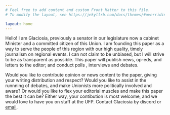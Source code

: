 ```yaml
---
# Feel free to add content and custom Front Matter to this file.
# To modify the layout, see https://jekyllrb.com/docs/themes/#overriding-theme-defaults

layout: home
---
```

Hello! I am Glaciosia, previously a senator in our legislature now a cabinet Minister and a committed citizen of this Union. I am founding this paper as a way to serve the people of this region with our high quality, timely journalism on regional events. I can not claim to be unbiased, but I will strive to be as transparent as possible. This paper will publish news, op-eds, and letters to the editor; and conduct polls , interviews and debates.

Would you like to contribute opinion or news content to the paper, giving your writing distribution and respect? Would you like to assist in the runnning of debates, and make Unionists more politically involved and aware? Or would you like to flex your editorial muscles and make this paper the best it can be? Either way, your contibution is most welcome, and we would love to have you on staff at the UFP. Contact Glaciosia by discord or [email](join@unionfreepress.ga).

